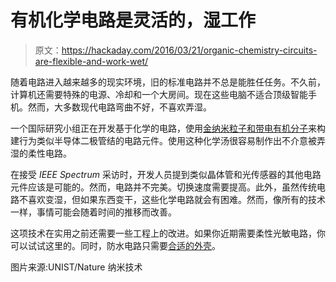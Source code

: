 # 有机化学电路是灵活的，湿工作

> 原文：<https://hackaday.com/2016/03/21/organic-chemistry-circuits-are-flexible-and-work-wet/>

随着电路进入越来越多的现实环境，旧的标准电路并不总是能胜任任务。不久前，计算机还需要特殊的电源、冷却和一个大房间。现在这些电脑不适合顶级智能手机。然而，大多数现代电路弯曲不好，不喜欢弄湿。

一个国际研究小组正在开发基于化学的电路，使用[金纳米粒子和带电有机分子](http://spectrum.ieee.org/nanoclast/semiconductors/devices/nanoparticles-do-the-job-of-semiconductors-in-novel-electronic-circuits)来构建行为类似半导体二极管结的电路元件。使用这种化学汤很容易制作出不介意被弄湿的柔性电路。

在接受 *IEEE Spectrum* 采访时，开发人员提到类似晶体管和光传感器的其他电路元件应该是可能的。然而，电路并不完美。切换速度需要提高。此外，虽然传统电路不喜欢变湿，但如果东西变干，这些化学电路就会有困难。然而，像所有的技术一样，事情可能会随着时间的推移而改善。

这项技术在实用之前还需要一些工程上的改进。如果你近期需要柔性光敏电路，你可以试试这里的。同时，防水电路只需要[合适的外壳](http://hackaday.com/2014/10/25/a-compact-underwater-vehicle-the-nanoseeker/)。

图片来源:UNIST/Nature 纳米技术